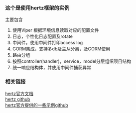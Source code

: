 ### 这个是使用hertz框架的实例
主要包含
1. 使用Viper 根据环境信息读取对应的配置文件 
2. 日志，个性化日志配置及rotate
3. 中间件，使用中间件打印access log
4. GORM集成，支持多db及主从分离，及GORM使用
5. 路由分组
6. 按照controller(handler)，service，model分层组织项目结构
7. 统一响应结构体，并使用中间件捕获异常

### 相关链接
[hertz官方文档](https://www.cloudwego.io/zh/docs/hertz/tutorials/basic-feature/middleware/basic-auth/)  
[hertz github](https://github.com/cloudwego/hertz)  
[hertz官方提供的一些示例github](https://github.com/cloudwego/hertz-examples/tree/main)
